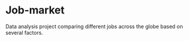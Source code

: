 # Job-market
Data analysis project comparing different jobs across the globe based on several factors.
